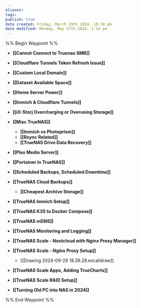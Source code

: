 ```yaml
---
aliases: 
tags: 
publish: true
date created: Friday, March 29th 2024, 10:30 pm
date modified: Monday, May 27th 2024, 1:14 pm
---
```


%% Begin Waypoint %%
- **[[Cannot Connect to Truenas SMB]]**

- **[[Cloudflare Tunnels Token Refresh Issue]]**
- **[[Custom Local Domain]]**
- **[[Dataset Available Space]]**

- **[[Home Server Power]]**
- **[[Immich & Cloudflare Tunnels]]**
- **[[iX-Storj Overcharging or Overusing Storage]]**
- **[[Misc TrueNAS]]**
	- **[[Immich vs Photoprism]]**
	- **[[Rsync Related]]**
	- **[[TrueNAS Drive Data Recovery]]**
- **[[Plex Media Server]]**
- **[[Portainer in TrueNAS]]**
- **[[Scheduled Backups, Scheduled Downtime]]**
- **[[TrueNAS Cloud Backups]]**
	- **[[Cheapest Archive Storage]]**
- **[[TrueNAS Immich Setup]]**

- **[[TrueNAS K3S to Docker Compose]]**
- **[[TrueNAS mDNS]]**

- **[[TrueNAS Monitoring and Logging]]**
- **[[TrueNAS Scale - Nextcloud with Nginx Proxy Manager]]**
- **[[TrueNAS Scale - Nginx Proxy Setup]]**
	- [[Drawing 2024-09-28 18.39.28.excalidraw]]
- **[[TrueNAS Scale Apps, Adding TrueCharts]]**
- **[[TrueNAS Scale RAID Setup]]**
- **[[Turning Old PC into NAS in 2024]]**

%% End Waypoint %%